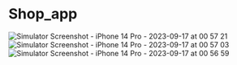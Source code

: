 # Shop_app

![Simulator Screenshot - iPhone 14 Pro - 2023-09-17 at 00 57 21](https://github.com/sevdeaydiin/Shop_app/assets/74006598/370bc6f7-6956-4ef8-87d7-bcf66f8fd880) ![Simulator Screenshot - iPhone 14 Pro - 2023-09-17 at 00 57 03](https://github.com/sevdeaydiin/Shop_app/assets/74006598/8b581f1c-5bdc-4221-aa02-282cb0cdac62) ![Simulator Screenshot - iPhone 14 Pro - 2023-09-17 at 00 56 59](https://github.com/sevdeaydiin/Shop_app/assets/74006598/c98a9ad6-8763-4bee-a655-97213909b9b9)
